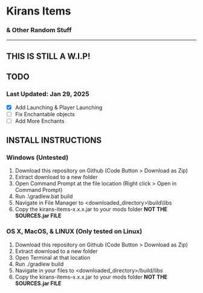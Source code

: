 # Kirans Items
### & Other Random Stuff
---
## THIS IS STILL A W.I.P!
## TODO
### Last Updated: Jan 29, 2025
- [x] Add Launching & Player Launching
- [ ] Fix Enchantable objects
- [ ] Add More Enchants

## INSTALL INSTRUCTIONS
### Windows (Untested)
1. Download this repository on Github (Code Button > Download as Zip)
2. Extract download to a new folder
3. Open Command Prompt at the file location (Right click > Open in Command Prompt)
4. Run .\gradlew.bat build
5. Navigate in File Manager to \<downloaded_directory\>\build\libs
6. Copy the kirans-items-x.x.x.jar to your mods folder **NOT THE SOURCES.jar FILE**
### OS X, MacOS, & LINUX (Only tested on Linux)
1. Download this repository on Github (Code Button > Download as Zip)
2. Extract download to a new folder
3. Open Terminal at that location
4. Run ./gradlew build
5. Navigate in your files to \<downloaded_directory\>/build/libs
6. Copy the kirans-items-x.x.x.jar to your mods folder **NOT THE SOURCES.jar FILE**
